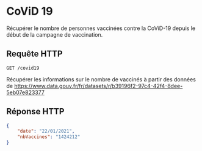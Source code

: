# CoViD 19

Récupérer le nombre de personnes vaccinées contre la CoViD-19 depuis le début de la campagne de vaccination.

## Requête HTTP

`GET /covid19`

Récupérer les informations sur le nombre de vaccinés à partir des données de https://www.data.gouv.fr/fr/datasets/r/b39196f2-97c4-42f4-8dee-5eb07e823377

## Réponse HTTP

```json
{
    "date": "22/01/2021",
    "nbVaccines": "1424212"
}
```
